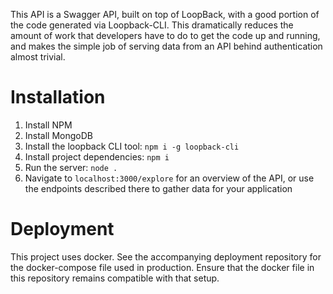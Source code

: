 This API is a Swagger API, built on top of LoopBack, with a good portion of the code generated via Loopback-CLI.
This dramatically reduces the amount of work that developers have to do to get the code up and running, and makes the simple job of serving data from an API behind authentication almost trivial.

# Installation

1. Install NPM
2. Install MongoDB
3. Install the loopback CLI tool: `npm i -g loopback-cli`
4. Install project dependencies: `npm i`
5. Run the server: `node .`
6. Navigate to `localhost:3000/explore` for an overview of the API, or use the endpoints described there to gather data for your application

# Deployment

This project uses docker. See the accompanying deployment repository for the docker-compose file used in production. Ensure that the docker file in this repository remains compatible with that setup.

